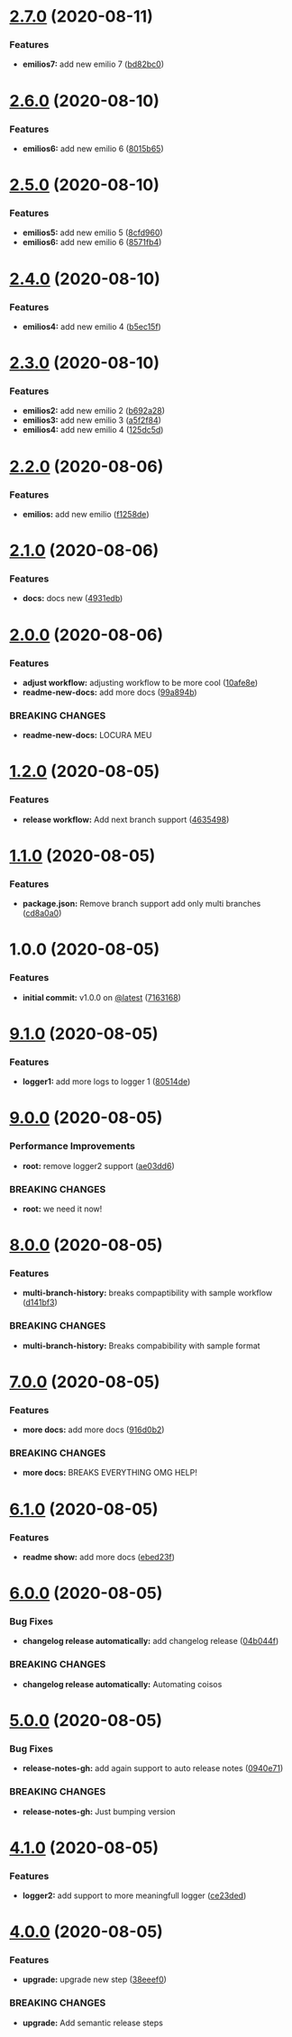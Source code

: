 # [2.7.0](https://github.com/devsoutinho/random-names-new/compare/v2.6.0...v2.7.0) (2020-08-11)


### Features

* **emilios7:** add new emilio 7 ([bd82bc0](https://github.com/devsoutinho/random-names-new/commit/bd82bc0ca86dd8e455dd636fafda35b6020ba519))

# [2.6.0](https://github.com/devsoutinho/random-names-new/compare/v2.5.0...v2.6.0) (2020-08-10)


### Features

* **emilios6:** add new emilio 6 ([8015b65](https://github.com/devsoutinho/random-names-new/commit/8015b65f2e1e0930f1591bc45ea08cd1b57ec2b6))

# [2.5.0](https://github.com/devsoutinho/random-names-new/compare/v2.4.0...v2.5.0) (2020-08-10)


### Features

* **emilios5:** add new emilio 5 ([8cfd960](https://github.com/devsoutinho/random-names-new/commit/8cfd96073d901190830246aed863ed147cc9b24d))
* **emilios6:** add new emilio 6 ([8571fb4](https://github.com/devsoutinho/random-names-new/commit/8571fb4d65ab68d6fd539ea60c370651154628b3))

# [2.4.0](https://github.com/devsoutinho/random-names-new/compare/v2.3.0...v2.4.0) (2020-08-10)


### Features

* **emilios4:** add new emilio 4 ([b5ec15f](https://github.com/devsoutinho/random-names-new/commit/b5ec15f8fa8665340742d116230c321253cf9287))

# [2.3.0](https://github.com/devsoutinho/random-names-new/compare/v2.2.0...v2.3.0) (2020-08-10)


### Features

* **emilios2:** add new emilio 2 ([b692a28](https://github.com/devsoutinho/random-names-new/commit/b692a28c1a204f0cf2dad495b70bea8335d63709))
* **emilios3:** add new emilio 3 ([a5f2f84](https://github.com/devsoutinho/random-names-new/commit/a5f2f849dd35a98aba287688ea8512f9a6e12eca))
* **emilios4:** add new emilio 4 ([125dc5d](https://github.com/devsoutinho/random-names-new/commit/125dc5d7d1cdfa730c5d20810dbcb18c8640492e))

# [2.2.0](https://github.com/devsoutinho/random-names-new/compare/v2.1.0...v2.2.0) (2020-08-06)


### Features

* **emilios:** add new emilio ([f1258de](https://github.com/devsoutinho/random-names-new/commit/f1258de418e91ff039e9de84e5eb57f3c6a7026d))

# [2.1.0](https://github.com/devsoutinho/random-names-new/compare/v2.0.0...v2.1.0) (2020-08-06)


### Features

* **docs:** docs new ([4931edb](https://github.com/devsoutinho/random-names-new/commit/4931edb0cee1e44b5663ee9031bd925da6fb17c4))

# [2.0.0](https://github.com/devsoutinho/random-names-new/compare/v1.2.0...v2.0.0) (2020-08-06)


### Features

* **adjust workflow:** adjusting workflow to be more cool ([10afe8e](https://github.com/devsoutinho/random-names-new/commit/10afe8ef2dee4ca095fd601b176f17bec09a61ca))
* **readme-new-docs:** add more docs ([99a894b](https://github.com/devsoutinho/random-names-new/commit/99a894bec8d1fab2ef2e72aa87ec0a7f2ad568c0))


### BREAKING CHANGES

* **readme-new-docs:** LOCURA MEU

# [1.2.0](https://github.com/devsoutinho/random-names-new/compare/v1.1.0...v1.2.0) (2020-08-05)


### Features

* **release workflow:** Add next branch support ([4635498](https://github.com/devsoutinho/random-names-new/commit/4635498f2e1a36f66906540121efce1192f30354))

# [1.1.0](https://github.com/devsoutinho/random-names-new/compare/v1.0.0...v1.1.0) (2020-08-05)


### Features

* **package.json:** Remove branch support add only multi branches ([cd8a0a0](https://github.com/devsoutinho/random-names-new/commit/cd8a0a079a57d5b86b398ba9f85d9bda985f4725))

# 1.0.0 (2020-08-05)


### Features

* **initial commit:** v1.0.0 on [@latest](https://github.com/latest) ([7163168](https://github.com/devsoutinho/random-names-new/commit/716316827c4d64de9c219621089cac21637677a0))

# [9.1.0](https://github.com/devsoutinho/random-names/compare/v9.0.0...v9.1.0) (2020-08-05)


### Features

* **logger1:** add more logs to logger 1 ([80514de](https://github.com/devsoutinho/random-names/commit/80514de3273739da50292f39e9246a354e59b9fd))

# [9.0.0](https://github.com/devsoutinho/random-names/compare/v8.0.0...v9.0.0) (2020-08-05)


### Performance Improvements

* **root:** remove logger2 support ([ae03dd6](https://github.com/devsoutinho/random-names/commit/ae03dd6dabcd9371c7143b67d244e9616caaea2e))


### BREAKING CHANGES

* **root:** we need it now!

# [8.0.0](https://github.com/devsoutinho/random-names/compare/v7.0.0...v8.0.0) (2020-08-05)


### Features

* **multi-branch-history:** breaks compaptibility with sample workflow ([d141bf3](https://github.com/devsoutinho/random-names/commit/d141bf319734a094711cdc86f622f491c77c4ad7))


### BREAKING CHANGES

* **multi-branch-history:** Breaks compabibility with sample format

# [7.0.0](https://github.com/devsoutinho/random-names/compare/v6.1.0...v7.0.0) (2020-08-05)


### Features

* **more docs:** add more docs ([916d0b2](https://github.com/devsoutinho/random-names/commit/916d0b25ea26fb2efe1cd065bc4a120ca585c913))


### BREAKING CHANGES

* **more docs:** BREAKS EVERYTHING OMG HELP!

# [6.1.0](https://github.com/devsoutinho/random-names/compare/v6.0.0...v6.1.0) (2020-08-05)


### Features

* **readme show:** add more docs ([ebed23f](https://github.com/devsoutinho/random-names/commit/ebed23f53c35c01a0878f77c9084ef2312e1c4ce))

# [6.0.0](https://github.com/devsoutinho/random-names/compare/v5.0.0...v6.0.0) (2020-08-05)


### Bug Fixes

* **changelog release automatically:** add changelog release ([04b044f](https://github.com/devsoutinho/random-names/commit/04b044f3cbf191d1c2c8cd92717ace6c491e03b1))


### BREAKING CHANGES

* **changelog release automatically:** Automating coisos

# [5.0.0](https://github.com/devsoutinho/random-names/compare/v4.1.0...v5.0.0) (2020-08-05)


### Bug Fixes

* **release-notes-gh:** add again support to auto release notes ([0940e71](https://github.com/devsoutinho/random-names/commit/0940e719fab0077b4383022258ee68815b0ad137))


### BREAKING CHANGES

* **release-notes-gh:** Just bumping version

# [4.1.0](https://github.com/devsoutinho/random-names/compare/v4.0.0...v4.1.0) (2020-08-05)


### Features

* **logger2:** add support to more meaningfull logger ([ce23ded](https://github.com/devsoutinho/random-names/commit/ce23dedf0408c8e94ef791dbebfa7fd84bea5304))

# [4.0.0](https://github.com/devsoutinho/random-names/compare/v3.0.0...v4.0.0) (2020-08-05)


### Features

* **upgrade:** upgrade new step ([38eeef0](https://github.com/devsoutinho/random-names/commit/38eeef042007b527237b5dc97b5ce23bfc35b28e))


### BREAKING CHANGES

* **upgrade:** Add semantic release steps
